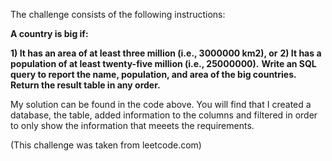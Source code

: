 The challenge consists of the following instructions:

**A country is big if:**

**1) It has an area of at least three million (i.e., 3000000 km2), or**
**2) It has a population of at least twenty-five million (i.e., 25000000).**
**Write an SQL query to report the name, population, and area of the big countries. Return the result table in any order.**

My solution can be found in the code above. You will find that I created a database, the table, added information to the columns and filtered in order to only show the information that meeets the requirements. 

(This challenge was taken from leetcode.com)


